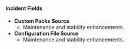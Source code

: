 
#### Incident Fields
- **Custom Packs Source**
  - Maintenance and stability enhancements.
- **Configuration File Source**
  - Maintenance and stability enhancements.
